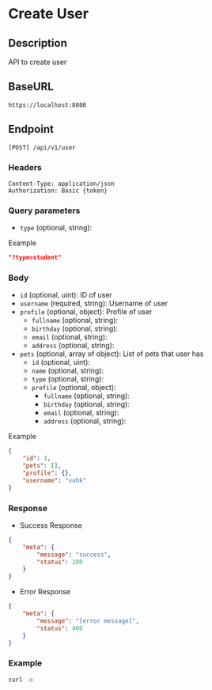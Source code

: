 # Create User

## Description
API to create user

## BaseURL
`https://localhost:8080`

## Endpoint
`[POST] /api/v1/user`

### Headers
```
Content-Type: application/json
Authorization: Basic {token}
```
### Query parameters
  - `type` (optional, string): 

Example
```json
"?type=student"
```
### Body

  - `id` (optional, uint): ID of user
  - `username` (required, string): Username of user
  - `profile` (optional, object): Profile of user
    - `fullname` (optional, string): 
    - `birthday` (optional, string): 
    - `email` (optional, string): 
    - `address` (optional, string): 
  - `pets` (optional, array of object): List of pets that user has
    - `id` (optional, uint): 
    - `name` (optional, string): 
    - `type` (optional, string): 
    - `profile` (optional, object): 
      - `fullname` (optional, string): 
      - `birthday` (optional, string): 
      - `email` (optional, string): 
      - `address` (optional, string): 

Example
```json
{
	"id": 1,
	"pets": [],
	"profile": {},
	"username": "vuhk"
}
```

### Response
- Success Response
```json
{
	"meta": {
		"message": "success",
		"status": 200
	}
}
```
- Error Response
```json
{
	"meta": {
		"message": "[error message]",
		"status": 400
	}
}
```

### Example
```bash
curl -o
```
